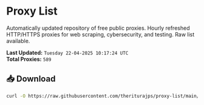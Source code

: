# Proxy List

Automatically updated repository of free public proxies. Hourly refreshed HTTP/HTTPS proxies for web scraping, cybersecurity, and testing. Raw list available.

**Last Updated:** `Tuesday 22-04-2025 10:17:24 UTC`  
**Total Proxies:** `589`

## 📥 Download
```bash
curl -O https://raw.githubusercontent.com/theriturajps/proxy-list/main/proxies.txt
